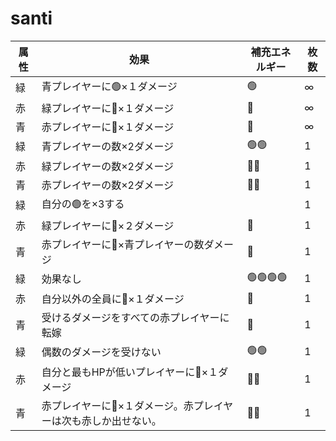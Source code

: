 # santi

| 属性 | 効果 | 補充エネルギー | 枚数 |
|------|------|----------------|------|
| 緑 | 青プレイヤーに🟢×１ダメージ | 🟢 | ∞ |
| 赤 | 緑プレイヤーに🔴×１ダメージ | 🔴 | ∞ |
| 青 | 赤プレイヤーに🔵×１ダメージ | 🔵 | ∞ |
| 緑 | 青プレイヤーの数×2ダメージ | 🟢🟢 | 1 |
| 赤 | 緑プレイヤーの数×2ダメージ | 🔴🔴 | 1 |
| 青 | 赤プレイヤーの数×2ダメージ | 🔵🔵 | 1 |
| 緑 | 自分の🟢を×3する |  | 1 |
| 赤 | 緑プレイヤーに🔴×２ダメージ | 🔴 | 1 |
| 青 | 赤プレイヤーに🔵×青プレイヤーの数ダメージ | 🔵 | 1 |
| 緑 | 効果なし | 🟢🟢🟢🟢 | 1 |
| 赤 | 自分以外の全員に🔴×１ダメージ | 🔴 | 1 |
| 青 | 受けるダメージをすべての赤プレイヤーに転嫁 | 🔵 | 1 |
| 緑 | 偶数のダメージを受けない | 🟢🟢 | 1 |
| 赤 | 自分と最もHPが低いプレイヤーに🔴×１ダメージ	 | 🔴🔴 | 1 |
| 青 | 赤プレイヤーに🔵×１ダメージ。赤プレイヤーは次も赤しか出せない。 | 🔵🔵 | 1 |
